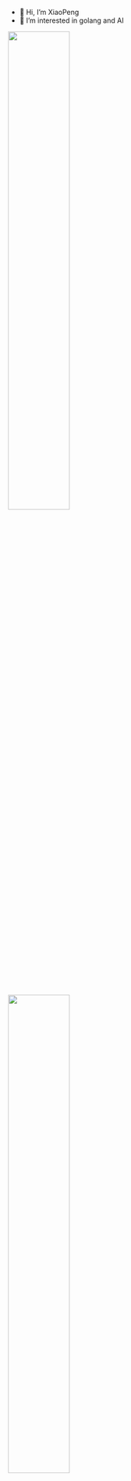 - 👋 Hi, I’m XiaoPeng
- 👀 I’m interested in golang and AI

<!---
XiaoPeng0x3/XiaoPeng0x3 is a ✨ special ✨ repository because its `README.md` (this file) appears on your GitHub profile.
You can click the Preview link to take a look at your changes.
--->

<p align="left">
  <img width="50%" src="https://github-readme-stats.vercel.app/api?username=XiaoPeng0x3&show_icons=true&theme=default" />
</p>

<p align="left">
  <img width="50%" src="https://github-readme-stats.vercel.app/api/top-langs/?username=XiaoPeng0x3&layout=compact&hide=html,css,jupyter%20notebook&langs_count=8&theme=default" />
</p>

